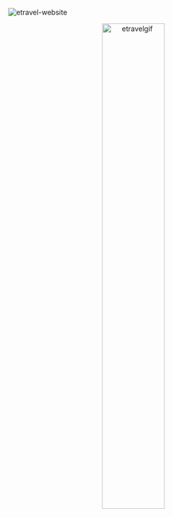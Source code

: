 ![etravel-website](https://github.com/plonk-jpeg/etravel/blob/main/ressources-etravel/etravel-desktop.gif)
<p align="center"><img width=50% src="https://github.com/plonk-jpeg/etravel/blob/main/ressources-etravel/etravel-urlfeature.gif" alt="etravelgif" /></p>
